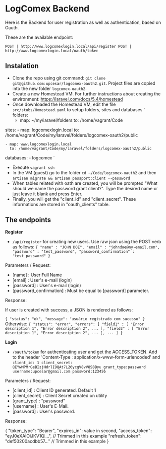 # LogComex Backend

Here is the Backend for user registration as well as authentication, based on Oauth.

These are the available endpoint:

`
POST | http://www.logcomexlogin.local/api/register
POST | http://www.logcomexlogin.local/oauth/token
`

## Instalation

- Clone the repo using git command: `git clone git@github.com:upcesar/logcomex-oauth2.git`. Project files are copied into the new folder `logcomex-oauth2`.
- Create a new Homestead VM. For further instructions about creating the environment: https://laravel.com/docs/5.4/homestead
- Once downloaded the Homestead VM, edit the file `src/stubs/Homestead.yaml` to setup folders, sites and databases
`
folders:
    - map: ~/my/laravel/folders
      to: /home/vagrant/Code

sites:
    - map: logcomexlogin.local
      to: /home/vagrant/Code/my/laravel/folders/logcomex-oauth2/public
      
    - map: www.logcomexlogin.local
      to: /home/vagrant/Code/my/laravel/folders/logcomex-oauth2/public
    

databases:
    - logcomex
`
- Execute `vagrant ssh`
- In the VM (guest) go to the folder `cd ~/Code/logcomex-oauth2` and then `artisan migrate && artisan passport:client --password`
- When tables related with oath are created, you will be prompted "What should we name the password grant client?". Type the desired name or just leave it blank and press Enter.
- Finally, you will get the "client_id" and "client_secret". These informations are stored in "oauth_clients" table.

## The endpoints

**Register**

- `/api/register` for creating new users. Use raw json using the POST verb as follows:
`
{
	"name" : "JOHN DOE",
	"email" : "johndoe@my-email.com",
	"password" : "test_password",
	"password_confirmation" : "test_password"
}
`

Parameters / Request:

- [name]  : User Full Name
- [email] : User's e-mail (login)
- [password] : User's e-mail (login)
- [password_confirmation] : Must be equal to [password] parameter.

Response:

If user is created with success, a JSON is rendered as follows:

`
{
    "status": "ok",
    "message": "usuário registrado com sucesso"
}
`
Otherwise:
`
{
    "status": "error",
    "errors": [
        "field1" : [
            "Error description 1", "Error description 2", ...
        ],
        "field2" : [
            "Error description 1", "Error description 2", ...
        ],
        ...
    ]
}
`

**Login**

- `/oauth/token` for authenticating user and get the ACCESS_TOKEN. Add to the header 'Content-Type : application/x-www-form-urlencoded' and 
`
client_id: 1
client_secret: QEYwMPMrGeBIzjHdrlI9QAt7L26ycgV8vV8S8Byu
grant_type:password
username:upcesar@gmail.com
password:123456
`

Parameters / Request:

- [client_id]  : Client ID generated. Default 1
- [client_secret] : Client Secret created on utility 
- [grant_type] : "password"
- [username] : User's E-Mail.
- [password] : User's password.

Response:

{
    "token_type": "Bearer",
    "expires_in": value in second,
    "access_token": "eyJ0eXAiOiJKV1Qi...", // Trimmed in this example
    "refresh_token": "def50200acdbb57..." // Trimmed in this example
}